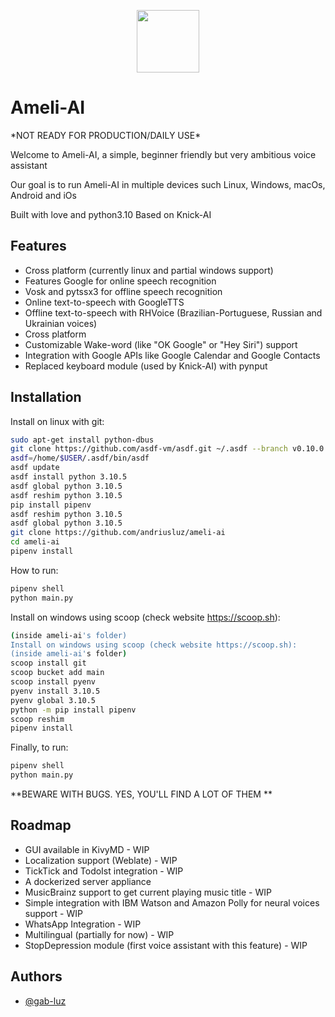<p align="center">
<img src="https://raw.githubusercontent.com/gab-luz/ameli-ai/main/ameliai_logo.png" width="100" height="100">

# Ameli-AI
</p>
*NOT READY FOR PRODUCTION/DAILY USE*

Welcome to Ameli-AI, a simple, beginner friendly but very ambitious voice assistant

Our goal is to run Ameli-AI in multiple devices such Linux, Windows, macOs, Android and iOs

Built with love and python3.10
Based on Knick-AI

## Features

- Cross platform (currently linux and partial windows support)
- Features Google for online speech recognition
- Vosk and pytssx3 for offline speech recognition
- Online text-to-speech with GoogleTTS
- Offline text-to-speech with RHVoice (Brazilian-Portuguese, Russian and Ukrainian voices)
- Cross platform
- Customizable Wake-word (like "OK Google" or "Hey Siri") support
- Integration with Google APIs like Google Calendar and Google Contacts
- Replaced keyboard module (used by Knick-AI) with pynput

## Installation

Install on linux with git:

```bash
sudo apt-get install python-dbus
git clone https://github.com/asdf-vm/asdf.git ~/.asdf --branch v0.10.0
asdf=/home/$USER/.asdf/bin/asdf
asdf update
asdf install python 3.10.5
asdf global python 3.10.5
asdf reshim python 3.10.5
pip install pipenv
asdf reshim python 3.10.5
asdf global python 3.10.5
git clone https://github.com/andriusluz/ameli-ai
cd ameli-ai
pipenv install
```
How to run:

```bash
pipenv shell
python main.py
```

Install on windows using scoop (check website https://scoop.sh):
```bash
(inside ameli-ai's folder)
Install on windows using scoop (check website https://scoop.sh):
(inside ameli-ai's folder)
scoop install git
scoop bucket add main
scoop install pyenv
pyenv install 3.10.5
pyenv global 3.10.5
python -m pip install pipenv
scoop reshim
pipenv install
```

Finally, to run:
```bash
pipenv shell
python main.py
```
**BEWARE WITH BUGS. YES, YOU'LL FIND A LOT OF THEM **
   
## Roadmap
- GUI available in KivyMD - WIP
- Localization support (Weblate) - WIP
- TickTick and TodoIst integration - WIP
- A dockerized server appliance
- MusicBrainz support to get current playing music title - WIP
- Simple integration with IBM Watson and Amazon Polly for neural voices support - WIP
- WhatsApp Integration - WIP
- Multilingual (partially for now) - WIP
- StopDepression module (first voice assistant with this feature) - WIP
## Authors

- [@gab-luz](https://github.com/gab-luz)

